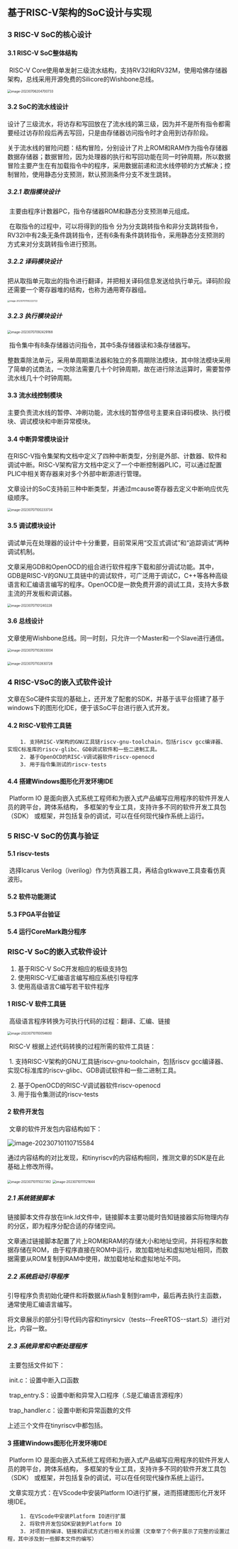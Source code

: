 ## 基于RISC-V架构的SoC设计与实现



### 3 RISC-V SoC的核心设计

#### 3.1 RISC-V SoC整体结构

​		RISC-V Core使用单发射三级流水结构，支持RV32I和RV32M，使用哈佛存储器架构，总线采用开源免费的Silicore的Wishbone总线。

<img src="C:\Users\张云鑫\AppData\Roaming\Typora\typora-user-images\image-20230706204700733.png" alt="image-20230706204700733" style="zoom:50%;" />

#### 3.2 SoC的流水线设计

​		设计了三级流水，将访存和写回放在了流水线的第三级，因为并不是所有指令都需要经过访存阶段后再去写回，只是由存储器访问指令时才会用到访存阶段。

​		关于流水线的冒险问题：结构冒险，分别设计了片上ROM和RAM作为指令存储器数据存储器；数据冒险，因为处理器的执行和写回功能在同一时钟周期，所以数据冒险主要产生在有加载指令中的程序，采用数据前递和流水线停顿的方式解决；控制冒险，使用静态分支预测，默认预测条件分支不发生跳转。

##### 3.2.1 取指模块设计

​		主要由程序计数器PC，指令存储器ROM和静态分支预测单元组成。

​		在取指令的过程中，可以将得到的指令 分为分支跳转指令和非分支跳转指令，RV32I中有2条无条件跳转指令，还有6条有条件跳转指令，采用静态分支预测的方式来对分支跳转指令进行预测。

##### 3.2.2 译码模块设计

​		把从取指单元取出的指令进行翻译，并把相关译码信息发送给执行单元。译码阶段还需要一个寄存器堆的结构，也称为通用寄存器组。

<img src="C:\Users\张云鑫\AppData\Roaming\Typora\typora-user-images\image-20230707092222722.png" alt="image-20230707092222722" style="zoom: 33%;" />

##### 3.2.3 执行模块设计

<img src="C:\Users\张云鑫\AppData\Roaming\Typora\typora-user-images\image-20230707092429168.png" alt="image-20230707092429168" style="zoom: 50%;" />		                                                                                                                                                                                                                                              

​		指令集中有8条存储器访问指令，其中5条存储器读和3条存储器写。

​		整数乘除法单元，采用单周期乘法器和独立的多周期除法模块，其中除法模块采用了简单的试商法，一次除法需要几十个时钟周期，故在进行除法运算时，需要暂停流水线几十个时钟周期。

#### 3.3 流水线控制模块

​		主要负责流水线的暂停、冲刷功能，流水线的暂停信号主要来自译码模块、执行模块、调试模块和中断异常模块。

#### 3.4 中断异常模块设计

​		在RISC-V指令集架构文档中定义了四种中断类型，分别是外部、计数器、软件和调试中断。RISC-V架构官方文档中定义了一个中断控制器PLIC，可以通过配置PLIC中相关寄存器来对多个外部中断源进行管理。

​		文章设计的SoC支持前三种中断类型，并通过mcause寄存器去定义中断响应优先级顺序。

<img src="C:\Users\张云鑫\AppData\Roaming\Typora\typora-user-images\image-20230707100233734.png" alt="image-20230707100233734" style="zoom:50%;" />

#### 3.5 调试模块设计

​		调试单元在处理器的设计中十分重要，目前常采用“交互式调试”和“追踪调试”两种调试机制。

​		文章采用GDB和OpenOCD的组合进行软件程序下载和部分调试功能。其中，GDB是RISC-V的GNU工具链中的调试软件，可广泛用于调试C，C++等各种高级语言和汇编语言编写的程序。OpenOCD是一款免费开源的调试工具，支持大多数主流的开发板和调试器。

<img src="C:\Users\张云鑫\AppData\Roaming\Typora\typora-user-images\image-20230707101240228.png" alt="image-20230707101240228" style="zoom:50%;" />

#### 3.6 总线设计

​		文章使用Wishbone总线。同一时刻，只允许一个Master和一个Slave进行通信。

<img src="C:\Users\张云鑫\AppData\Roaming\Typora\typora-user-images\image-20230707102633004.png" alt="image-20230707102633004" style="zoom:50%;" />

​		<img src="C:\Users\张云鑫\AppData\Roaming\Typora\typora-user-images\image-20230707102830728.png" alt="image-20230707102830728" style="zoom:50%;" />

### 4 RISC-VSoC的嵌入式软件设计

​		文章在SoC硬件实现的基础上，还开发了配套的SDK，并基于该平台搭建了基于windows下的图形化IDE，便于该SoC平台进行嵌入式开发。

#### 4.2 RISC-V软件工具链

		1. 支持RISC-V架构的GNU工具链riscv-gnu-toolchain，包括riscv gcc编译器、实现C标准库的riscv-glibc、GDB调试软件和一些二进制工具。
		2. 基于OpenOCD的RISC-V调试器软件riscv-openocd
		3. 用于指令集测试的riscv-tests

#### 4.4 搭建Windows图形化开发环境IDE

​		Platform IO 是面向嵌入式系统工程师和为嵌入式产品编写应用程序的软件开发人员的跨平台，跨体系结构， 多框架的专业工具，支持许多不同的软件开发工具包（SDK） 或框架，并包括复杂的调试，可以在任何现代操作系统上运行。

### 5 RISC-V SoC的仿真与验证

#### 5.1 riscv-tests

​		选择lcarus Verilog（iverilog）作为仿真器工具，再结合gtkwave工具查看仿真波形。

#### 5.2 软件功能测试

#### 5.3 FPGA平台验证

#### 5.4 运行CoreMark跑分程序





### RISC-V SoC的嵌入式软件设计

1. 基于RISC-V SoC开发相应的板级支持包
2. 使用RISC-V汇编语言编写相应系统引导程序
3. 使用高级语言C编写若干软件程序

#### 1 RISC-V 软件工具链

​		高级语言程序转换为可执行代码的过程：翻译、汇编、链接

<img src="C:\Users\张云鑫\AppData\Roaming\Typora\typora-user-images\image-20230710110054600.png" alt="image-20230710110054600" style="zoom: 50%;" />

​		RISC-V 根据上述代码转换的过程所需的软件工具链：

​	1. 支持RISC-V架构的GNU工具链riscv-gnu-toolchain，包括riscv gcc编译器、实现C标准库的riscv-glibc、GDB调试软件和一些二进制工具。

2. 基于OpenOCD的RISC-V调试器软件riscv-openocd
3. 用于指令集测试的riscv-tests

#### 2 软件开发包

​		文章的软件开发包内容结构如下：

![image-20230710110715584](C:\Users\张云鑫\AppData\Roaming\Typora\typora-user-images\image-20230710110715584.png)

​		通过内容结构的对比发现，和tinyriscv的内容结构相同，推测文章的SDK是在此基础上修改所得。

<img src="C:\Users\张云鑫\AppData\Roaming\Typora\typora-user-images\image-20230710111027392.png" alt="image-20230710111027392" style="zoom:50%;" />

<img src="C:\Users\张云鑫\AppData\Roaming\Typora\typora-user-images\image-20230710111121644.png" alt="image-20230710111121644" style="zoom:50%;" />

##### 2.1 系统链接脚本

​		链接脚本文件存放在link.ld文件中，链接脚本主要功能时告知链接器实际物理内存的分区，即为程序分配合适的存储空间。

​		文章通过链接脚本配置了片上ROM和RAM的存储大小和地址空间，并将程序和数据存储在ROM，由于程序直接在ROM中运行，故加载地址和虚拟地址相同，而数据需要从ROM复制到RAM中使用，故加载地址和虚拟地址不同。

##### 2.2 系统启动引导程序

​		引导程序负责初始化硬件和将数据从fiash复制到ram中，最后再去执行主函数，通常使用汇编语言编写。

​		将文章展示的部分引导代码内容和tinyrsicv（tests--FreeRTOS--start.S）进行对比，内容一致。

##### 2.3 系统异常和中断处理程序

​		主要包括文件如下：

​		init.c：设置中断入口函数

​		trap_entry.S：设置中断和异常入口程序（.S是汇编语言源程序）

​		trap_handler.c：设置中断和异常函数的文件

上述三个文件在tinyriscv中都包括。

#### 3 搭建Windows图形化开发环境IDE

​		Platform IO 是面向嵌入式系统工程师和为嵌入式产品编写应用程序的软件开发人员的跨平台，跨体系结构， 多框架的专业工具，支持许多不同的软件开发工具包（SDK） 或框架，并包括复杂的调试，可以在任何现代操作系统上运行。

​		文章实现方式：在VScode中安装Platform IO进行扩展，进而搭建图形化开发环境IDE。

  		1. 在VScode中安装Platform IO进行扩展
  		2. 将软件开发包SDK安装到Platform IO
  		3. 对项目的编译、链接和调试方式进行相关的设置（文章举了个例子展示了完整的设置过程，其中涉及到一些脚本文件的编写）
